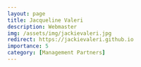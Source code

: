 ```yaml
---
layout: page
title: Jacqueline Valeri
description: Webmaster
img: /assets/img/jackievaleri.jpg
redirect: https://jackievaleri.github.io
importance: 5
category: [Management Partners]
---
```

